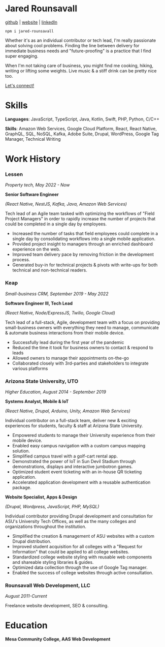 ﻿
# Jared Rounsavall

[github](https://github.com/jrounsav) | [website](http://jaredrounsavall.com) | [linkedIn](https://www.linkedin.com/in/jared-rounsavall-a73b6858)

```
npm i jared-rounsavall
```

Whether it's as an individual contributor or tech lead, I'm really passionate about solving cool problems. Finding the line between delivery for immediate business needs and "future-proofing" is a practice that I find super engaging.

When I'm not taking care of business, you might find me cooking, hiking, writing or lifting some weights. Live music & a stiff drink can be pretty nice too.  

[Let's connect!](https://www.linkedin.com/in/jared-rounsavall-a73b6858/)

# Skills

**Languages**: JavaScript, TypeScript, Java, Kotlin, Swift, PHP, Python, C/C++

**Skills**: Amazon Web Services, Google Cloud Platform, React, React Native, GraphQL, SQL, NoSQL, Kafka, Adobe Suite, Drupal, WordPress, Google Tag Manager, Technical Writing

# Work History

### **Lessen**
*Property tech, May 2022 - Now*

**Senior Software Engineer**

*(React Native, NestJS, Kafka, Java, Amazon Web Services)*

Tech lead of an Agile team tasked with optimizing the workflows of "Field Project Managers" in order to rapidly increase the number of projects that could be completed in a single day by employees.

- Increased the number of tasks that field employees could complete in a single day by consolidating workflows into a single mobile application.
- Provided project insight to managers through an enriched dashboard experience on the web.
- Improved team delivery pace by removing friction in the development process.
- Generated buy-in for technical projects & pivots with write-ups for both technical and non-technical readers.

### **Keap**
*Small-business CRM, September 2019 - May 2022*

**Software Engineer III, Tech Lead** 

*(React Native, Node/ExpressJS, Twilio, Google Cloud)*

Tech lead of a full-stack, Agile, development team with a focus on providing small-business owners with everything they need to manage, communicate & automate business interactions from their mobile device.

- Successfully lead during the first year of the pandemic
- Reduced the time it took for business owners to contact & respond to leads
- Allowed owners to manage their appointments on-the-go
- Collaborated closely with 3rd-parties and stakeholders to integrate various platforms

### **Arizona State University, UTO**
*Higher Education, August 2014 - September 2019*

**Systems Analyst, Mobile & IoT**

_(React Native, Drupal, Arduino, Unity, Amazon Web Services)_

Individual contributor on a full-stack team, deliver new & exciting experiences for students, faculty & staff at Arizona State University.

- Empowered students to manage their University experience from their mobile device.
- Enabled easy campus navigation with a custom campus mapping solution. 
- Simplified campus travel with a golf-cart rental app.
- Demonstrated the power of IoT in Sun Devil Stadium through demonstrations, displays and interactive jumbotron games.
- Optimized student event ticketing with an in-house QR ticketing application.
- Accelerated application development with a reusable authentication package.
 
**Website Specialist, Apps & Design**

*(Drupal, Wordpress, JavaScript, PHP, MySQL)*

Individual contributor providing Drupal development and consultation for ASU's University Tech Offices, as well as the many colleges and organizations throughout the institution.

- Simplified the creation & management of ASU websites with a custom Drupal distribution. 
- Improved student acquisition for all colleges with a "Request for Information" that could be applied to all college websites.
- Standardized college website styling with reusable web components and shareable styling libraries & guides.
- Optimized data collection through the use of Google Tag manager.
- Enabled the success of college websites through active consultation.

### **Rounsavall Web Development, LLC**
*August 2011-Current*

Freelance website development, SEO & consulting.

# Education

**Mesa Community College, AAS Web Development**
